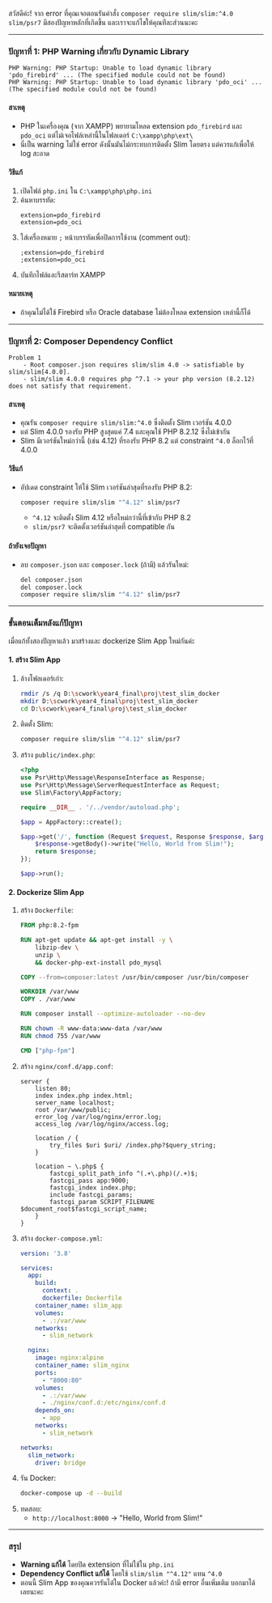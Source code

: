 สวัสดีค่ะ! จาก error ที่คุณเจอตอนรันคำสั่ง `composer require slim/slim:^4.0 slim/psr7` มีสองปัญหาหลักที่เกิดขึ้น และเราจะแก้ไขให้คุณทีละส่วนนะคะ

---

### **ปัญหาที่ 1: PHP Warning เกี่ยวกับ Dynamic Library**
```
PHP Warning: PHP Startup: Unable to load dynamic library 'pdo_firebird' ... (The specified module could not be found)
PHP Warning: PHP Startup: Unable to load dynamic library 'pdo_oci' ... (The specified module could not be found)
```
#### **สาเหตุ**
- PHP ในเครื่องคุณ (จาก XAMPP) พยายามโหลด extension `pdo_firebird` และ `pdo_oci` แต่ไม่เจอไฟล์เหล่านี้ในโฟลเดอร์ `C:\xampp\php\ext\`
- นี่เป็น warning ไม่ใช่ error ดังนั้นมันไม่กระทบการติดตั้ง Slim โดยตรง แต่ควรแก้เพื่อให้ log สะอาด

#### **วิธีแก้**
1. เปิดไฟล์ `php.ini` ใน `C:\xampp\php\php.ini`
2. ค้นหาบรรทัด:
   ```
   extension=pdo_firebird
   extension=pdo_oci
   ```
3. ใส่เครื่องหมาย `;` หน้าบรรทัดเพื่อปิดการใช้งาน (comment out):
   ```
   ;extension=pdo_firebird
   ;extension=pdo_oci
   ```
4. บันทึกไฟล์และรีสตาร์ท XAMPP

#### **หมายเหตุ**
- ถ้าคุณไม่ได้ใช้ Firebird หรือ Oracle database ไม่ต้องโหลด extension เหล่านี้ก็ได้

---

### **ปัญหาที่ 2: Composer Dependency Conflict**
```
Problem 1
    - Root composer.json requires slim/slim 4.0 -> satisfiable by slim/slim[4.0.0].
    - slim/slim 4.0.0 requires php ^7.1 -> your php version (8.2.12) does not satisfy that requirement.
```
#### **สาเหตุ**
- คุณรัน `composer require slim/slim:^4.0` ซึ่งติดตั้ง Slim เวอร์ชัน 4.0.0
- แต่ Slim 4.0.0 รองรับ PHP สูงสุดแค่ 7.4 และคุณใช้ PHP 8.2.12 ซึ่งไม่เข้ากัน
- Slim มีเวอร์ชันใหม่กว่านี้ (เช่น 4.12) ที่รองรับ PHP 8.2 แต่ constraint `^4.0` ล็อกไว้ที่ 4.0.0

#### **วิธีแก้**
- อัปเดต constraint ให้ใช้ Slim เวอร์ชันล่าสุดที่รองรับ PHP 8.2:
  ```bash
  composer require slim/slim "^4.12" slim/psr7
  ```
  - `^4.12` จะติดตั้ง Slim 4.12 หรือใหม่กว่านี้ที่เข้ากับ PHP 8.2
  - `slim/psr7` จะติดตั้งเวอร์ชันล่าสุดที่ compatible กัน

#### **ถ้ายังเจอปัญหา**
- ลบ `composer.json` และ `composer.lock` (ถ้ามี) แล้วรันใหม่:
  ```bash
  del composer.json
  del composer.lock
  composer require slim/slim "^4.12" slim/psr7
  ```

---

### **ขั้นตอนเต็มหลังแก้ปัญหา**
เมื่อแก้ทั้งสองปัญหาแล้ว มาสร้างและ dockerize Slim App ใหม่กันค่ะ

#### **1. สร้าง Slim App**
1. ล้างโฟลเดอร์เก่า:
   ```bash
   rmdir /s /q D:\scwork\year4_final\proj\test_slim_docker
   mkdir D:\scwork\year4_final\proj\test_slim_docker
   cd D:\scwork\year4_final\proj\test_slim_docker
   ```
2. ติดตั้ง Slim:
   ```bash
   composer require slim/slim "^4.12" slim/psr7
   ```
3. สร้าง `public/index.php`:
   ```php
   <?php
   use Psr\Http\Message\ResponseInterface as Response;
   use Psr\Http\Message\ServerRequestInterface as Request;
   use Slim\Factory\AppFactory;

   require __DIR__ . '/../vendor/autoload.php';

   $app = AppFactory::create();

   $app->get('/', function (Request $request, Response $response, $args) {
       $response->getBody()->write("Hello, World from Slim!");
       return $response;
   });

   $app->run();
   ```

#### **2. Dockerize Slim App**
1. สร้าง `Dockerfile`:
   ```dockerfile
   FROM php:8.2-fpm

   RUN apt-get update && apt-get install -y \
       libzip-dev \
       unzip \
       && docker-php-ext-install pdo_mysql

   COPY --from=composer:latest /usr/bin/composer /usr/bin/composer

   WORKDIR /var/www
   COPY . /var/www

   RUN composer install --optimize-autoloader --no-dev

   RUN chown -R www-data:www-data /var/www
   RUN chmod 755 /var/www

   CMD ["php-fpm"]
   ```
2. สร้าง `nginx/conf.d/app.conf`:
   ```nginx
   server {
       listen 80;
       index index.php index.html;
       server_name localhost;
       root /var/www/public;
       error_log /var/log/nginx/error.log;
       access_log /var/log/nginx/access.log;

       location / {
           try_files $uri $uri/ /index.php?$query_string;
       }

       location ~ \.php$ {
           fastcgi_split_path_info ^(.+\.php)(/.+)$;
           fastcgi_pass app:9000;
           fastcgi_index index.php;
           include fastcgi_params;
           fastcgi_param SCRIPT_FILENAME $document_root$fastcgi_script_name;
       }
   }
   ```
3. สร้าง `docker-compose.yml`:
   ```yaml
   version: '3.8'

   services:
     app:
       build:
         context: .
         dockerfile: Dockerfile
       container_name: slim_app
       volumes:
         - .:/var/www
       networks:
         - slim_network

     nginx:
       image: nginx:alpine
       container_name: slim_nginx
       ports:
         - "8000:80"
       volumes:
         - .:/var/www
         - ./nginx/conf.d:/etc/nginx/conf.d
       depends_on:
         - app
       networks:
         - slim_network

   networks:
     slim_network:
       driver: bridge
   ```
4. รัน Docker:
   ```bash
   docker-compose up -d --build
   ```
5. ทดสอบ:
   - `http://localhost:8000` → "Hello, World from Slim!"

---

### **สรุป**
- **Warning แก้ได้** โดยปิด extension ที่ไม่ใช้ใน `php.ini`
- **Dependency Conflict แก้ได้** โดยใช้ `slim/slim "^4.12"` แทน `^4.0`
- ตอนนี้ Slim App ของคุณควรรันได้ใน Docker แล้วค่ะ! ถ้ามี error อื่นเพิ่มเติม บอกมาได้เลยนะคะ